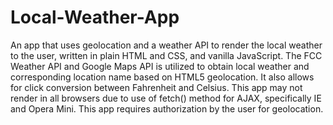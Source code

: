 # Local-Weather-App
An app that uses geolocation and a weather API to render the local weather to the user, written in plain HTML and CSS, and vanilla JavaScript. The FCC Weather API and Google Maps API is utilized to obtain local weather and corresponding location name based on HTML5 geolocation. It also allows for click conversion between Fahrenheit and Celsius. This app may not render in all browsers due to use of fetch() method for AJAX, specifically IE and Opera Mini. This app requires authorization by the user for geolocation.
